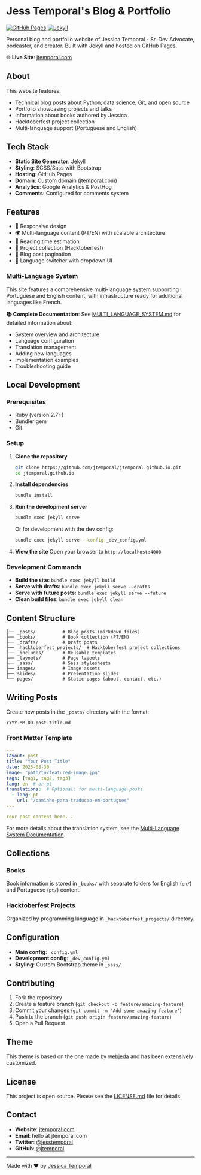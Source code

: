 # Jess Temporal's Blog & Portfolio

[![GitHub Pages](https://img.shields.io/badge/Hosted%20on-GitHub%20Pages-blue?logo=github)](https://jtemporal.com)
[![Jekyll](https://img.shields.io/badge/Built%20with-Jekyll-red?logo=jekyll)](https://jekyllrb.com/)

Personal blog and portfolio website of Jessica Temporal - Sr. Dev Advocate, podcaster, and creator. Built with Jekyll and hosted on GitHub Pages.

🌐 **Live Site**: [jtemporal.com](https://jtemporal.com)

## About

This website features:
- Technical blog posts about Python, data science, Git, and open source
- Portfolio showcasing projects and talks
- Information about books authored by Jessica
- Hacktoberfest project collection
- Multi-language support (Portuguese and English)

## Tech Stack

- **Static Site Generator**: Jekyll
- **Styling**: SCSS/Sass with Bootstrap
- **Hosting**: GitHub Pages
- **Domain**: Custom domain (jtemporal.com)
- **Analytics**: Google Analytics & PostHog
- **Comments**: Configured for comments system

## Features

- 📱 Responsive design
- 🌍 Multi-language content (PT/EN) with scalable architecture
- 📖 Reading time estimation
- 🎯 Project collection (Hacktoberfest)
- 📝 Blog post pagination
- 🔗 Language switcher with dropdown UI

### Multi-Language System

This site features a comprehensive multi-language system supporting Portuguese and English content, with infrastructure ready for additional languages like French. 

**📚 Complete Documentation**: See [MULTI_LANGUAGE_SYSTEM.md](MULTI_LANGUAGE_SYSTEM.md) for detailed information about:
- System overview and architecture
- Language configuration
- Translation management
- Adding new languages
- Implementation examples
- Troubleshooting guide

## Local Development

### Prerequisites

- Ruby (version 2.7+)
- Bundler gem
- Git

### Setup

1. **Clone the repository**
   ```bash
   git clone https://github.com/jtemporal/jtemporal.github.io.git
   cd jtemporal.github.io
   ```

2. **Install dependencies**
   ```bash
   bundle install
   ```

3. **Run the development server**
   ```bash
   bundle exec jekyll serve
   ```

   Or for development with the dev config:
   ```bash
   bundle exec jekyll serve --config _dev_config.yml
   ```

4. **View the site**
   Open your browser to `http://localhost:4000`

### Development Commands

- **Build the site**: `bundle exec jekyll build`
- **Serve with drafts**: `bundle exec jekyll serve --drafts`
- **Serve with future posts**: `bundle exec jekyll serve --future`
- **Clean build files**: `bundle exec jekyll clean`

## Content Structure

```text
├── _posts/          # Blog posts (markdown files)
├── _books/          # Book collection (PT/EN)
├── _drafts/         # Draft posts
├── _hacktoberfest_projects/  # Hacktoberfest project collections
├── _includes/       # Reusable templates
├── _layouts/        # Page layouts
├── _sass/           # Sass stylesheets
├── images/          # Image assets
├── slides/          # Presentation slides
└── pages/           # Static pages (about, contact, etc.)
```

## Writing Posts

Create new posts in the `_posts/` directory with the format:
```text
YYYY-MM-DD-post-title.md
```

### Front Matter Template

```yaml
---
layout: post
title: "Your Post Title"
date: 2025-08-30
image: "path/to/featured-image.jpg"
tags: [tag1, tag2, tag3]
lang: en  # or pt
translations:  # Optional: for multi-language posts
  - lang: pt
    url: "/caminho-para-traducao-em-portugues"
---

Your post content here...
```

For more details about the translation system, see the [Multi-Language System Documentation](MULTI_LANGUAGE_SYSTEM.md).

## Collections

### Books
Book information is stored in `_books/` with separate folders for English (`en/`) and Portuguese (`pt/`) content.

### Hacktoberfest Projects
Organized by programming language in `_hacktoberfest_projects/` directory.

## Configuration

- **Main config**: `_config.yml`
- **Development config**: `_dev_config.yml`
- **Styling**: Custom Bootstrap theme in `_sass/`

## Contributing

1. Fork the repository
2. Create a feature branch (`git checkout -b feature/amazing-feature`)
3. Commit your changes (`git commit -m 'Add some amazing feature'`)
4. Push to the branch (`git push origin feature/amazing-feature`)
5. Open a Pull Request

## Theme

This theme is based on the one made by [webjeda](http://webjeda.com/cards) and has been extensively customized.

## License

This project is open source. Please see the [LICENSE.md](LICENSE.md) file for details.

## Contact

- **Website**: [jtemporal.com](https://jtemporal.com)
- **Email**: hello at jtemporal.com
- **Twitter**: [@jesstemporal](https://twitter.com/jesstemporal)
- **GitHub**: [@jtemporal](https://github.com/jtemporal)

---

Made with ❤️ by [Jessica Temporal](https://jtemporal.com)
